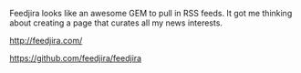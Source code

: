 Feedjira looks like an awesome GEM to pull in RSS feeds. It got me thinking about creating a page that curates all my news interests.

http://feedjira.com/

https://github.com/feedjira/feedjira
